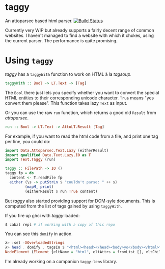 taggy
=====

An attoparsec based html parser. [![Build Status](https://secure.travis-ci.org/alpmestan/taggy.png?branch=master)](http://travis-ci.org/alpmestan/taggy)

Currently very WIP but already supports a fairly decent range of common websites. I haven't managed to find a website with which it chokes, using the current parser. The performance is quite promising.

Using `taggy`
=============

_taggy_ has a `taggyWith` function to work on HTML à la _tagsoup_.

``` haskell
taggyWith :: Bool -> LT.Text -> [Tag]
```

The `Bool` there just lets you specify whether you want to convert the special HTML entities to their corresponding unicode character. `True` means "yes convert them please". This function takes lazy `Text` as input.

Or you can use the raw `run` function, which returns a good old `Result` from _attoparsec_.

``` haskell
run :: Bool -> LT.Text -> AttoLT.Result [Tag]
```

For example, if you want to read the html code from a file, and print one tag per line, you could do:

``` haskell
import Data.Attoparsec.Text.Lazy (eitherResult)
import qualified Data.Text.Lazy.IO as T
import Text.Taggy (run)

taggy :: FilePath -> IO ()
taggy fp = do
  content <- T.readFile fp
  either (\s -> putStrLn $ "couldn't parse: " ++ s) 
         (mapM_ print) 
         (eitherResult $ run True content)
```

But _taggy_ also started providing support for DOM-syle documents. This is computed from the list of tags gained by using `taggyWith`.

If you fire up ghci with _taggy_ loaded:

``` bash
$ cabal repl # if working with a copy of this repo
```

You can see this `domify` in action.

``` haskell
λ> :set -XOverloadedStrings
λ> head . domify . tagsIn $ "<html><head></head><body>yo</body></html>"
NodeElement (Element {eltName = "html", eltAttrs = fromList [], eltChildren = [NodeElement (Element {eltName = "head", eltAttrs = fromList [], eltChildren = []}),NodeElement (Element {eltName = "body", eltAttrs = fromList [], eltChildren = [NodeContent "yo"]})]})
```

I'm already working on a companion `taggy-lens` library.
